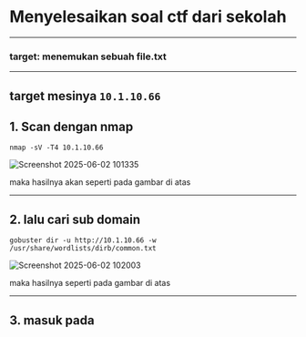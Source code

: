 # Menyelesaikan soal ctf dari sekolah 

---

### target: menemukan sebuah file.txt
---
target mesinya `10.1.10.66`
---
## 1. Scan dengan nmap 
```
nmap -sV -T4 10.1.10.66
```
![Screenshot 2025-06-02 101335](https://github.com/user-attachments/assets/7333e03d-f607-4edd-b276-8c5eeae0af61)

maka hasilnya akan seperti pada gambar di atas 

---

## 2. lalu cari sub domain 
```
gobuster dir -u http://10.1.10.66 -w /usr/share/wordlists/dirb/common.txt
```
![Screenshot 2025-06-02 102003](https://github.com/user-attachments/assets/f91c2faa-ec35-4dec-bb7d-afd893f5d4a2)

maka hasilnya seperti pada gambar di atas

---

## 3. masuk pada 
